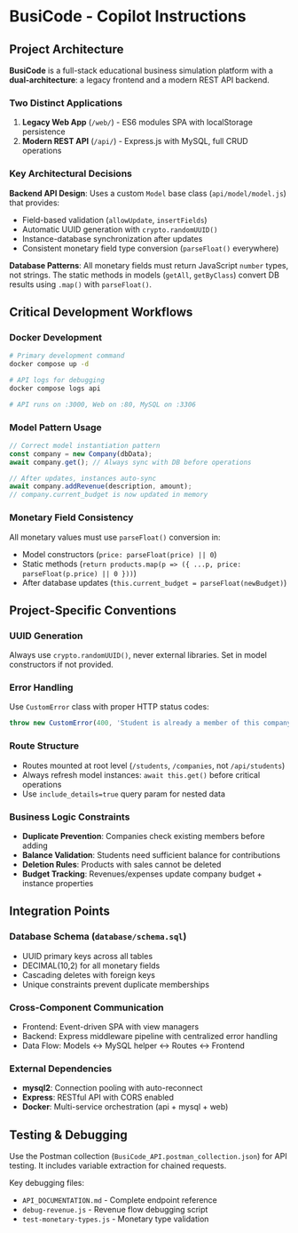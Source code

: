 # BusiCode - Copilot Instructions

## Project Architecture

**BusiCode** is a full-stack educational business simulation platform with a **dual-architecture**: a legacy frontend and a modern REST API backend.

### Two Distinct Applications
1. **Legacy Web App** (`/web/`) - ES6 modules SPA with localStorage persistence
2. **Modern REST API** (`/api/`) - Express.js with MySQL, full CRUD operations

### Key Architectural Decisions

**Backend API Design**: Uses a custom `Model` base class (`api/model/model.js`) that provides:
- Field-based validation (`allowUpdate`, `insertFields`)
- Automatic UUID generation with `crypto.randomUUID()`
- Instance-database synchronization after updates
- Consistent monetary field type conversion (`parseFloat()` everywhere)

**Database Patterns**: All monetary fields must return JavaScript `number` types, not strings. The static methods in models (`getAll`, `getByClass`) convert DB results using `.map()` with `parseFloat()`.

## Critical Development Workflows

### Docker Development
```bash
# Primary development command
docker compose up -d

# API logs for debugging
docker compose logs api

# API runs on :3000, Web on :80, MySQL on :3306
```

### Model Pattern Usage
```javascript
// Correct model instantiation pattern
const company = new Company(dbData);
await company.get(); // Always sync with DB before operations

// After updates, instances auto-sync
await company.addRevenue(description, amount);
// company.current_budget is now updated in memory
```

### Monetary Field Consistency
All monetary values must use `parseFloat()` conversion in:
- Model constructors (`price: parseFloat(price) || 0`)
- Static methods (`return products.map(p => ({ ...p, price: parseFloat(p.price) || 0 }))`)
- After database updates (`this.current_budget = parseFloat(newBudget)`)

## Project-Specific Conventions

### UUID Generation
Always use `crypto.randomUUID()`, never external libraries. Set in model constructors if not provided.

### Error Handling
Use `CustomError` class with proper HTTP status codes:
```javascript
throw new CustomError(400, 'Student is already a member of this company');
```

### Route Structure
- Routes mounted at root level (`/students`, `/companies`, not `/api/students`)
- Always refresh model instances: `await this.get()` before critical operations
- Use `include_details=true` query param for nested data

### Business Logic Constraints
- **Duplicate Prevention**: Companies check existing members before adding
- **Balance Validation**: Students need sufficient balance for contributions
- **Deletion Rules**: Products with sales cannot be deleted
- **Budget Tracking**: Revenues/expenses update company budget + instance properties

## Integration Points

### Database Schema (`database/schema.sql`)
- UUID primary keys across all tables
- DECIMAL(10,2) for all monetary fields
- Cascading deletes with foreign keys
- Unique constraints prevent duplicate memberships

### Cross-Component Communication
- Frontend: Event-driven SPA with view managers
- Backend: Express middleware pipeline with centralized error handling
- Data Flow: Models ↔ MySQL helper ↔ Routes ↔ Frontend

### External Dependencies
- **mysql2**: Connection pooling with auto-reconnect
- **Express**: RESTful API with CORS enabled
- **Docker**: Multi-service orchestration (api + mysql + web)

## Testing & Debugging

Use the Postman collection (`BusiCode_API.postman_collection.json`) for API testing. It includes variable extraction for chained requests.

Key debugging files:
- `API_DOCUMENTATION.md` - Complete endpoint reference
- `debug-revenue.js` - Revenue flow debugging script
- `test-monetary-types.js` - Monetary type validation
